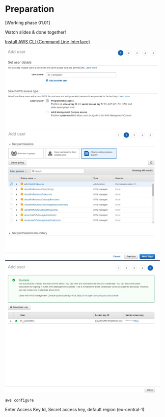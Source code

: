 # Preparation

[Working phase 01.01]

Watch slides & done together!

[Install AWS CLI (Command Line Interface)](https://aws.amazon.com/cli/?nc1=h_ls)

![](img/iam_01.JPG)
![](img/iam_02.JPG)
![](img/iam_03.JPG)

```bash
aws configure
```
Enter Access Key Id, Secret access key, default region (eu-central-1)